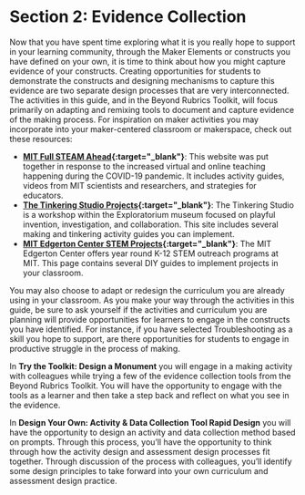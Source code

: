 # Section 2: Evidence Collection

Now that you have spent time exploring what it is you really hope to support in your learning community, through the Maker Elements or constructs you have defined on your own, it is time to think about how you might capture evidence of your constructs.
Creating opportunities for students to demonstrate the constructs and designing mechanisms to capture this evidence are two separate design processes that are very interconnected. The activities in this guide, and in the Beyond Rubrics Toolkit, will focus primarily on adapting and remixing tools to document and capture evidence of the making process. For inspiration on maker activities you may incorporate into your maker-centered classroom or makerspace, check out these resources:
  - **[MIT Full STEAM Ahead](https://fullsteam.mit.edu/){:target="_blank"}**: This website was put together in response to the increased virtual and online teaching happening during the COVID-19 pandemic. It includes activity guides, videos from MIT scientists and researchers, and strategies for educators.
  - **[The Tinkering Studio Projects](https://www.exploratorium.edu/tinkering/projects){:target="_blank"}**: The Tinkering Studio is a workshop within the Exploratorium museum focused on playful invention, investigation, and collaboration. This site includes several making and tinkering activity guides you can implement.
  - **[MIT Edgerton Center STEM Projects](https://edgerton.mit.edu/k-12-stem-projects){:target="_blank"}**: The MIT Edgerton Center offers year round K-12 STEM outreach programs at MIT. This page contains several DIY guides to implement projects in your classroom.

You may also choose to adapt or redesign the curriculum you are already using in your classroom. As you make your way through the activities in this guide, be sure to ask yourself if the activities and curriculum you are planning will provide opportunities for learners to engage in the constructs you have identified. For instance, if you have selected Troubleshooting as a skill you hope to support, are there opportunities for students to engage in productive struggle in the process of making.

In **Try the Toolkit: Design a Monument** you will engage in a making activity with colleagues while trying a few of the evidence collection tools from the Beyond Rubrics Toolkit. You will have the opportunity to engage with the tools as a learner and then take a step back and reflect on what you see in the evidence.

In **Design Your Own: Activity & Data Collection Tool Rapid Design** you will have the opportunity to design an activity and data collection method based on prompts. Through this process, you’ll have the opportunity to think through how the activity design and assessment design processes fit together. Through discussion of the process with colleagues, you’ll identify some design principles to take forward into your own curriculum and assessment design practice.

